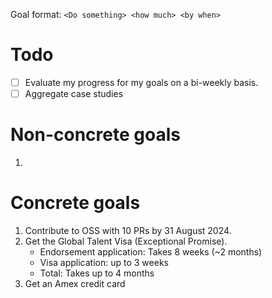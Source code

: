 Goal format:
`<Do something> <how much> <by when>`

# Todo

- [ ] Evaluate my progress for my goals on a bi-weekly basis.
- [ ] Aggregate case studies

# Non-concrete goals

1. 

# Concrete goals

1. Contribute to OSS with 10 PRs by 31 August 2024.
2. Get the Global Talent Visa (Exceptional Promise).
	- Endorsement application: Takes 8 weeks (~2 months)
	- Visa application: up to 3 weeks
	- Total: Takes up to 4 months
3. Get an Amex credit card